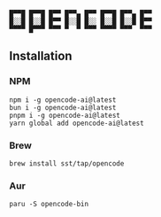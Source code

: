 ```
█▀▀█ █▀▀█ █▀▀ █▀▀▄ █▀▀ █▀▀█ █▀▀▄ █▀▀
█░░█ █░░█ █▀▀ █░░█ █░░ █░░█ █░░█ █▀▀
▀▀▀▀ █▀▀▀ ▀▀▀ ▀  ▀ ▀▀▀ ▀▀▀▀ ▀▀▀  ▀▀▀
```

## Installation

### NPM

```
npm i -g opencode-ai@latest
bun i -g opencode-ai@latest
pnpm i -g opencode-ai@latest
yarn global add opencode-ai@latest
```

### Brew

```
brew install sst/tap/opencode
```

### Aur

```
paru -S opencode-bin
```
